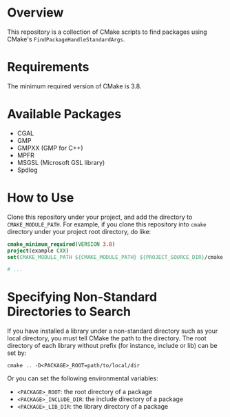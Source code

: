 # Overview

This repository is a collection of CMake scripts to find packages using CMake's `FindPackageHandleStandardArgs`.

# Requirements

The minimum required version of CMake is 3.8.

# Available Packages

- CGAL
- GMP
- GMPXX (GMP for C++)
- MPFR
- MSGSL (Microsoft GSL library)
- Spdlog

# How to Use

Clone this repository under your project, and add the directory to `CMAKE_MODULE_PATH`. For example, if you clone this repository into `cmake` directory under your project root directory, do like:

```cmake
cmake_minimum_required(VERSION 3.8)
project(example CXX)
set(CMAKE_MODULE_PATH ${CMAKE_MODULE_PATH} ${PROJECT_SOURCE_DIR}/cmake

# ...
```

# Specifying Non-Standard Directories to Search

If you have installed a library under a non-standard directory such as your local directory, you must tell CMake the path to the directory. The root directory of each library without prefix (for instance, include or lib) can be set by:

```terminal
cmake .. -D<PACKAGE>_ROOT=path/to/local/dir
```

Or you can set the following environmental variables:

- `<PACKAGE>_ROOT`: the root directory of a package
- `<PACKAGE>_INCLUDE_DIR`: the include directory of a package
- `<PACKAGE>_LIB_DIR`: the library directory of a package
